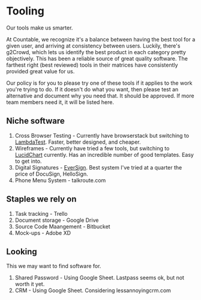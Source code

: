 # Tooling

Our tools make us smarter.

At Countable, we recognize it's a balance between having the best tool for a given user, and arriving at consistency between users. Luckily, there's g2Crowd, which lets us identify the best product in each category pretty objectively. This has been a reliable source of great quality software. The farthest right (best reviewed) tools in their matrices have consistently provided great value for us.

Our policy is for you to please try one of these tools if it applies to the work you're trying to do. If it doesn't do what you want, then please test an alternative and document why you need that. It should be approved. If more team members need it, it will be listed here.

## Niche software

1. Cross Browser Testing - Currently have browserstack but switching to [LambdaTest](https://www.lambdatest.com/). Faster, better designed, and cheaper.
1. Wireframes - Currently have tried a few tools, but switching to [LucidChart](https://lucidchart.com) currently. Has an incredible number of good templates. Easy to get into.
1. Digital Signatures - [EverSign](https://eversign.com). Best system I've tried at a quarter the price of DocuSign, HelloSign.
1. Phone Menu System - talkroute.com

## Staples we rely on

1. Task tracking - Trello
1. Document storage - Google Drive
1. Source Code Maangement - Bitbucket
1. Mock-ups - Adobe XD

## Looking

This we may want to find software for.
1. Shared Password - Using Google Sheet. Lastpass seems ok, but not worth it yet.
1. CRM - Using Google Sheet. Considering lessannoyingcrm.com

